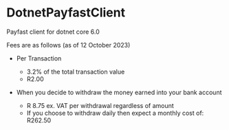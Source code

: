 # DotnetPayfastClient
Payfast client for dotnet core 6.0

Fees are as follows (as of 12 October 2023)
- Per Transaction
  - 3.2% of the total transaction value
  - R2.00

- When you decide to withdraw the money earned into your bank account
  - R 8.75 ex. VAT per withdrawal regardless of amount
  - If you choose to withdraw daily then expect a monthly cost of: R262.50
